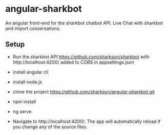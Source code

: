 # angular-sharkbot

An angular front-end for the sharkbot chatbot API.  Live Chat with sharkbot and import conversations.  

## Setup

- Run the sharkbot API https://github.com/sharkson/sharkbot with http://localhost:4200/ added to CORS in appsettings.json

- install angular cli
- install node.js

- clone the project https://github.com/sharkson/angular-sharkbot.git

- npm install
- ng serve

- Navigate to http://localhost:4200/. The app will automatically reload if you change any of the source files.
